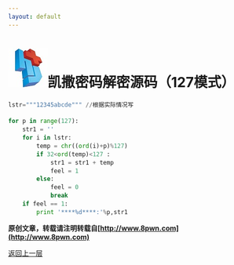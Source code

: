 ```yaml
---
layout: default
---
```

# ![](../img/hj.jpg)凯撒密码解密源码（127模式）

```python
lstr="""12345abcde""" //根据实际情况写

for p in range(127):
    str1 = ''
    for i in lstr:
        temp = chr((ord(i)+p)%127)
        if 32<ord(temp)<127 :
            str1 = str1 + temp
            feel = 1
        else:
            feel = 0
            break
    if feel == 1:
        print '****%d****:'%p,str1


```


__原创文章，转载请注明转载自[http://www.8pwn.com](http://www.8pwn.com)__

[返回上一层](./crypto)
